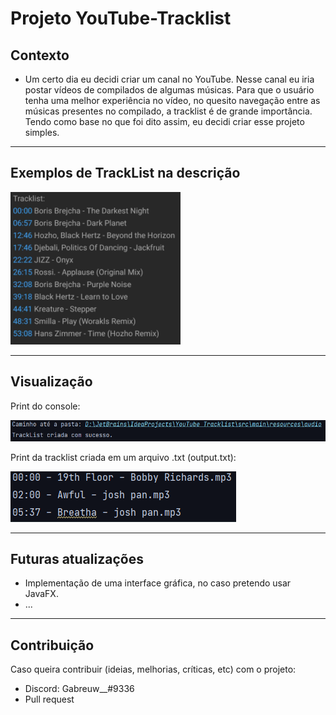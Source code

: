 # Projeto YouTube-Tracklist

<h2>Contexto</h2>

- Um certo dia eu decidi criar um canal no YouTube. Nesse canal eu iria postar vídeos de 
  compilados de algumas músicas. Para que o usuário tenha uma melhor experiência no vídeo,
  no quesito navegação entre as músicas presentes no compilado, a tracklist é de grande
  importância. Tendo como base no que foi dito assim, eu decidi criar esse projeto simples.
  
---

<h2>Exemplos de TrackList na descrição</h2>

<p align="left">
    <img 
        src="https://github.com/ImGabreuw/YouTube-Tracklist/blob/master/.github/assets/tracklist-example.PNG" 
        alt="tracklist-1-print"
    >
</p>

---

<h2>Visualização</h2>

Print do console:
<p align="left">
    <img 
        src="https://github.com/ImGabreuw/YouTube-Tracklist/blob/master/.github/assets/console.PNG" 
        alt="console-print"
    >
</p>

Print da tracklist criada em um arquivo .txt (output.txt):
<p align="left">
    <img 
        src="https://github.com/ImGabreuw/YouTube-Tracklist/blob/master/.github/assets/output.PNG" 
        alt="tracklist-print"
    >
</p>

---

<h2>Futuras atualizações</h2>

- Implementação de uma interface gráfica, no caso pretendo usar JavaFX.
- ...

---

<h2>Contribuição</h2>

Caso queira contribuir (ideias, melhorias, críticas, etc) com o projeto:

- Discord: Gabreuw__#9336
- Pull request
